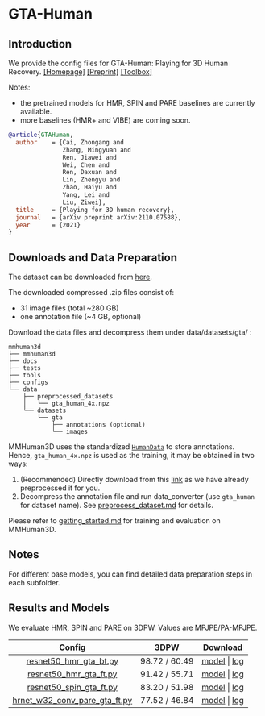 # GTA-Human

## Introduction

We provide the config files for GTA-Human: Playing for 3D Human Recovery.
[[Homepage]](https://caizhongang.github.io/projects/GTA-Human/)
[[Preprint]](https://arxiv.org/abs/2110.07588)
[[Toolbox]](https://github.com/caizhongang/gta-human_toolbox/tree/main/gta-human)

Notes:
- the pretrained models for HMR, SPIN and PARE baselines are currently available.
- more baselines (HMR+ and VIBE) are coming soon.

```BibTeX
@article{GTAHuman,
  author    = {Cai, Zhongang and
               Zhang, Mingyuan and
               Ren, Jiawei and
               Wei, Chen and
               Ren, Daxuan and
               Lin, Zhengyu and
               Zhao, Haiyu and
               Yang, Lei and
               Liu, Ziwei},
  title     = {Playing for 3D human recovery},
  journal   = {arXiv preprint arXiv:2110.07588},
  year      = {2021}
}
```

## Downloads and Data Preparation

The dataset can be downloaded from [here](https://github.com/caizhongang/gta-human_toolbox/tree/main/gta-human).

The downloaded compressed .zip files consist of:
- 31 image files (total ~280 GB)
- one annotation file (~4 GB, optional)

Download the data files and decompress them under data/datasets/gta/ :

```text
mmhuman3d
├── mmhuman3d
├── docs
├── tests
├── tools
├── configs
└── data
    ├── preprocessed_datasets
    │   └── gta_human_4x.npz  
    └── datasets
        └── gta
            ├── annotations (optional)
            └── images
```

MMHuman3D uses the standardized [`HumanData`](../../docs/human_data.md) to store annotations.  
Hence, `gta_human_4x.npz` is used as the training, it may be obtained in two ways:
1. (Recommended) Directly download from this [link](https://openmmlab-share.oss-cn-hangzhou.aliyuncs.com/mmhuman3d/datasets/gta_human_4x.npz?versionId=CAEQRBiBgIDzq.n4jhgiIDJkZDU4OWU5MWEzYzQ5ZjA4ZjJiN2IwNjUzN2FmMTJl)
   as we have already preprocessed it for you.
2. Decompress the annotation file and run data_converter (use `gta_human` for dataset name).
   See [preprocess_dataset.md](../../docs/preprocess_dataset.md) for details.

Please refer to [getting_started.md](../../docs/getting_started.md) for training and evaluation on MMHuman3D.

## Notes

For different base models, you can find detailed data preparation steps in each subfolder.

## Results and Models

We evaluate HMR, SPIN and PARE on 3DPW. Values are MPJPE/PA-MPJPE.

| Config | 3DPW    | Download |
|:------:|:-------:|:------:|
| [resnet50_hmr_gta_bt.py](hmr/resnet50_hmr_gta_bt.py) | 98.72 / 60.49 | [model](https://openmmlab-share.oss-cn-hangzhou.aliyuncs.com/mmhuman3d/models/gta_human/resnet50_hmr_gta_bt-aa643b97_20220416.pth?versionId=CAEQLxiBgIDa4qHFgRgiIGUwNWJjZGFjMDE0OTRjYTg5MjI4MjcyZjI2YTVhMjli) &#124; [log](https://openmmlab-share.oss-cn-hangzhou.aliyuncs.com/mmhuman3d/models/gta_human/resnet50_hmr_gta_bt.log?versionId=CAEQLxiBgMCN4qHFgRgiIGZkNjJhMWY0YjFhODQxMGY5NTdmNjBhYTUwZDI3MmJj) |
| [resnet50_hmr_gta_ft.py](hmr/resnet50_hmr_gta_ft.py) | 91.42 / 55.71 | [model](https://openmmlab-share.oss-cn-hangzhou.aliyuncs.com/mmhuman3d/models/gta_human/resnet50_hmr_gta_ft-f444e49c_20220416.pth?versionId=CAEQLxiBgMD04aHFgRgiIDg0YTExY2IzNWFmMjQ3MTc5NDFjY2MyNWU4MmM5Mzcz) &#124; [log](https://openmmlab-share.oss-cn-hangzhou.aliyuncs.com/mmhuman3d/models/gta_human/resnet50_hmr_gta_ft.log?versionId=CAEQLxiBgID936HFgRgiIDAwMDM5NDlkM2MyNzQxYTE4ZTgzZDc3ZGE4NTJlZTVh) |
| [resnet50_spin_gta_ft.py](spin/resnet50_spin_gta_ft.py) | 83.20 / 51.98 | [model](https://openmmlab-share.oss-cn-hangzhou.aliyuncs.com/mmhuman3d/models/gta_human/resnet50_spin_gta_ft/resnet50_spin_gta_ft-2538df81_20220708.pth?versionId=CAEQRBiBgICJxdjujhgiIGQwMTcwOGI5YzdlMTQ1ZjVhYzRhNWZkOTVhY2U3NjFm) &#124; [log](https://openmmlab-share.oss-cn-hangzhou.aliyuncs.com/mmhuman3d/models/gta_human/resnet50_spin_gta_ft/resnet50_spin_gta_ft.log?versionId=CAEQRBiBgMCHrdfujhgiIGRhZDA4NjY0NDBmNDRkMGRhMWRmODZlMzM1YmRiNzRj) |
| [hrnet_w32_conv_pare_gta_ft.py](pare/hrnet_w32_conv_pare_gta_ft.py) | 77.52 / 46.84 | [model](https://openmmlab-share.oss-cn-hangzhou.aliyuncs.com/mmhuman3d/models/gta_human/hrnet_w32_conv_pare_gta_ft/hrnet_w32_conv_pare_gta_ft-838829bc_20220708.pth?versionId=CAEQRBiBgMDRxNjujhgiIGY3ZmUzMjUzZjJhNjQ2MTg5ODNjMWFlNTJmMGJhMmFh) &#124; [log](https://openmmlab-share.oss-cn-hangzhou.aliyuncs.com/mmhuman3d/models/gta_human/hrnet_w32_conv_pare_gta_ft/hrnet_w32_conv_pare_gta_ft.log?versionId=CAEQRBiBgICjxdfujhgiIGZiZDFmMmI1YWI0MzQyZjM4MmQ2MjZiYzY5OGQ5ODk1) |
